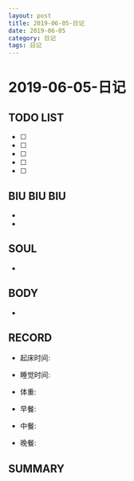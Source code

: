 ```yaml
---
layout: post
title: 2019-06-05-日记
date: 2019-06-05
category: 日记
tags: 日记
---
```

# 2019-06-05-日记
## TODO LIST
- [ ] 
- [ ] 
- [ ] 
- [ ] 
- [ ] 
 
## BIU BIU BIU
- 
- 
 
## SOUL
- 
 
## BODY
- 
 
## RECORD
- 起床时间:  
- 睡觉时间:  
 
- 体重:  
 
- 早餐:  
- 中餐:  
- 晚餐:  
 
## SUMMARY
 
 
